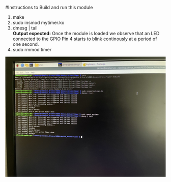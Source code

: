 #Instructions to Build and run this module

1. make  
2. sudo insmod mytimer.ko  
3. dmesg | tail  
**Output expected:** Once the module is loaded we observe that an LED connected to the GPIO Pin 4 starts to blink continously at a period of one second.  
4. sudo rmmod timer  

![Output](../Images/timer_output.jpg)

